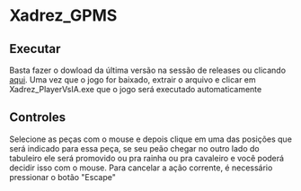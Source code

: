 # Xadrez_GPMS
## Executar
Basta fazer o dowload da última versão na sessão de releases ou clicando [aqui](https://github.com/gccampos/Xadrez_GPMS/releases/download/1%2C0/XadrezIA1.0.rar). Uma vez que o jogo for baixado, extrair o arquivo e clicar em Xadrez_PlayerVsIA.exe que o jogo será executado automaticamente
## Controles
Selecione as peças com o mouse e depois clique em uma das posições que será indicado para essa peça, se seu peão chegar no outro lado do tabuleiro ele será promovido ou pra rainha ou pra cavaleiro e você poderá decidir isso com o mouse.
Para cancelar a ação corrente, é necessário pressionar o botão "Escape"
